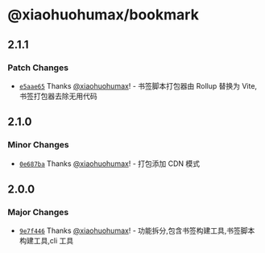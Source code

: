 # @xiaohuohumax/bookmark

## 2.1.1

### Patch Changes

- [`e5aae65`](https://github.com/xiaohuohumax/bookmark-script-builder/commit/e5aae65c25bdee02e8ba519fb3710fde69602f24) Thanks [@xiaohuohumax](https://github.com/xiaohuohumax)! - 书签脚本打包器由 Rollup 替换为 Vite, 书签打包器去除无用代码

## 2.1.0

### Minor Changes

- [`0e687ba`](https://github.com/xiaohuohumax/bookmark-script-builder/commit/0e687bab07d065a4888ed35c2daf4e31135a3ec2) Thanks [@xiaohuohumax](https://github.com/xiaohuohumax)! - 打包添加 CDN 模式

## 2.0.0

### Major Changes

- [`9e7f446`](https://github.com/xiaohuohumax/bookmark-script-builder/commit/9e7f4462cc97eca0346c1be01659912e7d8de0f9) Thanks [@xiaohuohumax](https://github.com/xiaohuohumax)! - 功能拆分,包含书签构建工具,书签脚本构建工具,cli 工具
